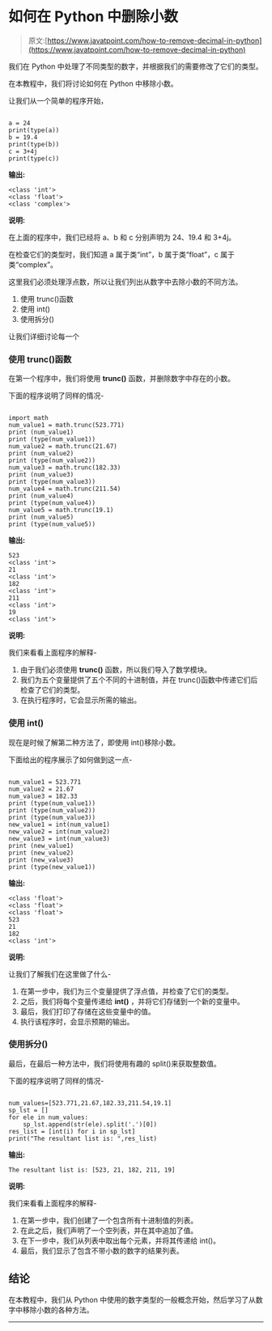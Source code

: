 # 如何在 Python 中删除小数

> 原文:[https://www.javatpoint.com/how-to-remove-decimal-in-python](https://www.javatpoint.com/how-to-remove-decimal-in-python)

我们在 Python 中处理了不同类型的数字，并根据我们的需要修改了它们的类型。

在本教程中，我们将讨论如何在 Python 中移除小数。

让我们从一个简单的程序开始，

```

a = 24
print(type(a))
b = 19.4
print(type(b))
c = 3+4j
print(type(c))

```

**输出:**

```
<class 'int'>
<class 'float'>
<class 'complex'>

```

**说明:**

在上面的程序中，我们已经将 a、b 和 c 分别声明为 24、19.4 和 3+4j。

在检查它们的类型时，我们知道 a 属于类“int”，b 属于类“float”，c 属于类“complex”。

这里我们必须处理浮点数，所以让我们列出从数字中去除小数的不同方法。

1.  使用 trunc()函数
2.  使用 int()
3.  使用拆分()

让我们详细讨论每一个

### 使用 trunc()函数

在第一个程序中，我们将使用 **trunc()** 函数，并删除数字中存在的小数。

下面的程序说明了同样的情况-

```

import math
num_value1 = math.trunc(523.771)
print (num_value1)
print (type(num_value1))
num_value2 = math.trunc(21.67)
print (num_value2)
print (type(num_value2))
num_value3 = math.trunc(182.33)
print (num_value3)
print (type(num_value3))
num_value4 = math.trunc(211.54)
print (num_value4)
print (type(num_value4))
num_value5 = math.trunc(19.1)
print (num_value5)
print (type(num_value5))

```

**输出:**

```
523
<class 'int'>
21
<class 'int'>
182
<class 'int'>
211
<class 'int'>
19
<class 'int'>

```

**说明:**

我们来看看上面程序的解释-

1.  由于我们必须使用 **trunc()** 函数，所以我们导入了数学模块。
2.  我们为五个变量提供了五个不同的十进制值，并在 trunc()函数中传递它们后检查了它们的类型。
3.  在执行程序时，它会显示所需的输出。

### 使用 int()

现在是时候了解第二种方法了，即使用 int()移除小数。

下面给出的程序展示了如何做到这一点-

```

num_value1 = 523.771
num_value2 = 21.67
num_value3 = 182.33
print (type(num_value1))
print (type(num_value2))
print (type(num_value3))
new_value1 = int(num_value1)
new_value2 = int(num_value2)
new_value3 = int(num_value3)
print (new_value1)
print (new_value2)
print (new_value3)
print (type(new_value1))

```

**输出:**

```
<class 'float'>
<class 'float'>
<class 'float'>
523
21
182
<class 'int'>

```

**说明:**

让我们了解我们在这里做了什么-

1.  在第一步中，我们为三个变量提供了浮点值，并检查了它们的类型。
2.  之后，我们将每个变量传递给 **int()** ，并将它们存储到一个新的变量中。
3.  最后，我们打印了存储在这些变量中的值。
4.  执行该程序时，会显示预期的输出。

### 使用拆分()

最后，在最后一种方法中，我们将使用有趣的 split()来获取整数值。

下面的程序说明了同样的情况-

```

num_values=[523.771,21.67,182.33,211.54,19.1]
sp_lst = []
for ele in num_values:
	sp_lst.append(str(ele).split('.')[0])
res_list = [int(i) for i in sp_lst]
print("The resultant list is: ",res_list)

```

**输出:**

```
The resultant list is: [523, 21, 182, 211, 19]

```

**说明:**

我们来看看上面程序的解释-

1.  在第一步中，我们创建了一个包含所有十进制值的列表。
2.  在此之后，我们声明了一个空列表，并在其中追加了值。
3.  在下一步中，我们从列表中取出每个元素，并将其传递给 int()。
4.  最后，我们显示了包含不带小数的数字的结果列表。

## 结论

在本教程中，我们从 Python 中使用的数字类型的一般概念开始，然后学习了从数字中移除小数的各种方法。

* * *
